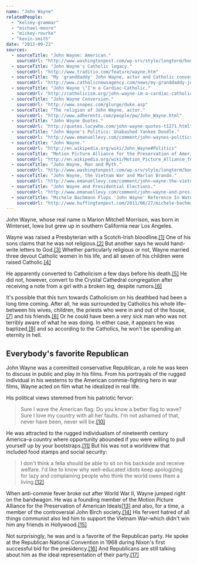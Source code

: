 ```yaml
---
name: "John Wayne"
relatedPeople:
  - "kelsey-grammar"
  - "michael-moore"
  - "mickey-rourke"
  - "kevin-smith"
date: "2012-09-22"
sources:
  - sourceTitle: "John Wayne: American."
    sourceUrl: "http://www.washingtonpost.com/wp-srv/style/longterm/books/chap1/wayne.htm"
  - sourceTitle: "John Wayne's Catholic legacy."
    sourceUrl: "http://www.traditio.com/feature/wayne.htm"
  - sourceTitle: "My 'granddaddy' John Wayne, actor and Catholic convert."
    sourceUrl: "http://www.catholicnewsagency.com/news/my-granddaddy-john-wayne-actor-and-catholic-convert/"
  - sourceTitle: "John Wayne \"I'm a Cardiac-Catholic."
    sourceUrl: "http://catholicism.org/john-wayne-im-a-cardiac-catholic.html"
  - sourceTitle: "John Wayne Conversion."
    sourceUrl: "http://www.snopes.com/glurge/duke.asp"
  - sourceTitle: "The religion of John Wayne, actor."
    sourceUrl: "http://www.adherents.com/people/pw/John_Wayne.html"
  - sourceTitle: "John Wayne Quotes."
    sourceUrl: "http://quotes.lucywho.com/john-wayne-quotes-t1271.html"
  - sourceTitle: "John Wayne's Politics: Unabashed Yankee Doodle."
    sourceUrl: "http://www.emanuellevy.com/comment/john-waynes-politics-unabashed-yankee-doodle-9/"
  - sourceTitle: "John Wayne."
    sourceUrl: "http://en.wikipedia.org/wiki/John_Wayne#Politics"
  - sourceTitle: "Motion Picture Alliance for the Preservation of American Ideals."
    sourceUrl: "http://en.wikipedia.org/wiki/Motion_Picture_Alliance_for_the_Preservation_of_American_Ideals"
  - sourceTitle: "John Wayne, Man and Myth."
    sourceUrl: "http://www.washingtonpost.com/wp-srv/style/longterm/books/reviews/wayne.htm"
  - sourceTitle: "John Wayne, the Vietnam War and Marlon Brando."
    sourceUrl: "http://www.emanuellevy.com/comment/john-wayne-the-vietnam-war-and-marlon-brando-1/"
  - sourceTitle: "John Wayne and Presidential Elections."
    sourceUrl: "http://www.emanuellevy.com/comment/john-wayne-and-presidential-elections-5/"
  - sourceTitle: "Michele Bachmann Flops 'John Wayne' Reference In Waterloo, Iowa."
    sourceUrl: "http://www.huffingtonpost.com/2011/06/27/michele-bachmann-john-wayne_n_885368.html"
---
```


John Wayne, whose real name is Marion Mitchell Morrison, was born in Winterset, Iowa but grew up in southern California near Los Angeles.

Wayne was raised a Presbyterian with a Scotch-Irish bloodline.<a class="source-citation" href="#http://www.washingtonpost.com/wp-srv/style/longterm/books/chap1/wayne.htm" title="John Wayne: American.">[1]</a> One of his sons claims that he was not religious.<a class="source-citation" href="#http://www.traditio.com/feature/wayne.htm" title="John Wayne&apos;s Catholic legacy.">[2]</a> But another says he would hand-write letters to God.<a class="source-citation" href="#http://www.catholicnewsagency.com/news/my-granddaddy-john-wayne-actor-and-catholic-convert/" title="My &apos;granddaddy&apos; John Wayne, actor and Catholic convert.">[3]</a> Whether particularly religious or not, Wayne married three devout Catholic women in his life, and all seven of his children were raised Catholic.<a class="source-citation" href="#http://catholicism.org/john-wayne-im-a-cardiac-catholic.html" title="John Wayne &quot;I&apos;m a Cardiac-Catholic.">[4]</a>

He apparently converted to Catholicism a few days before his death.<a class="source-citation" href="#http://www.catholicnewsagency.com/news/my-granddaddy-john-wayne-actor-and-catholic-convert/" title="My &apos;granddaddy&apos; John Wayne, actor and Catholic convert.">[5]</a> He did not, however, convert to the Crystal Cathedral congregation after receiving a note from a girl with a broken leg, despite rumors.<a class="source-citation" href="#http://www.snopes.com/glurge/duke.asp" title="John Wayne Conversion.">[6]</a>

It's possible that this turn towards Catholicism on his deathbed had been a long time coming. After all, he was surrounded by Catholics his whole life–between his wives, children, the priests who were in and out of the house,<a class="source-citation" href="#http://www.adherents.com/people/pw/John_Wayne.html" title="The religion of John Wayne, actor.">[7]</a> and his friends.<a class="source-citation" href="#http://www.traditio.com/feature/wayne.htm" title="John Wayne&apos;s Catholic legacy.">[8]</a> Or he could have been a very sick man who was not terribly aware of what he was doing. In either case, it appears he was baptized,<a class="source-citation" href="#http://www.traditio.com/feature/wayne.htm" title="John Wayne&apos;s Catholic legacy.">[9]</a> and so according to the Catholics, he won't be spending an eternity in hell.


## Everybody's favorite Republican

John Wayne was a committed conservative Republican, a role he was keen to discuss in public and play in his films. From his portrayals of the rugged individual in his westerns to the American commie-fighting hero in war films, Wayne acted on film what he idealized in real life.

His political views stemmed from his patriotic fervor:

>Sure I wave the American flag. Do you know a better flag to wave? Sure I love my country with all her faults. I'm not ashamed of that, never have been, never will be.<a class="source-citation" href="#http://quotes.lucywho.com/john-wayne-quotes-t1271.html" title="John Wayne Quotes.">[10]</a>

He was attracted to the rugged individualism of nineteenth century America–a country where opportunity abounded if you were willing to pull yourself up by your bootstraps.<a class="source-citation" href="#http://www.emanuellevy.com/comment/john-waynes-politics-unabashed-yankee-doodle-9/" title="John Wayne&apos;s Politics: Unabashed Yankee Doodle.">[11]</a> But his was not a worldview that included food stamps and social security:

>I don't think a fella should be able to sit on his backside and receive welfare. I'd like to know why well-educated idiots keep apologizing for lazy and complaining people who think the world owes them a living.<a class="source-citation" href="#http://en.wikipedia.org/wiki/John_Wayne#Politics" title="John Wayne.">[12]</a>

When anti-commie fever broke out after World War II, Wayne jumped right on the bandwagon. He was a founding member of the Motion Picture Alliance for the Preservation of American Ideals<a class="source-citation" href="#http://en.wikipedia.org/wiki/Motion_Picture_Alliance_for_the_Preservation_of_American_Ideals" title="Motion Picture Alliance for the Preservation of American Ideals.">[13]</a> and also, for a time, a member of the controversial John Birch society.<a class="source-citation" href="#http://www.washingtonpost.com/wp-srv/style/longterm/books/reviews/wayne.htm" title="John Wayne, Man and Myth.">[14]</a> His fervent hatred of all things communist also led him to support the Vietnam War–which didn't win him any friends in Hollywood.<a class="source-citation" href="#http://www.emanuellevy.com/comment/john-wayne-the-vietnam-war-and-marlon-brando-1/" title="John Wayne, the Vietnam War and Marlon Brando.">[15]</a>

Not surprisingly, he was and is a favorite of the Republican party. He spoke at the Republican National Convention in 1968 during Nixon's first successful bid for the presidency.<a class="source-citation" href="#http://www.emanuellevy.com/comment/john-wayne-and-presidential-elections-5/" title="John Wayne and Presidential Elections.">[16]</a> And Republicans are still talking about him as the ideal representation of their party.<a class="source-citation" href="#http://www.huffingtonpost.com/2011/06/27/michele-bachmann-john-wayne_n_885368.html" title="Michele Bachmann Flops &apos;John Wayne&apos; Reference In Waterloo, Iowa.">[17]</a>